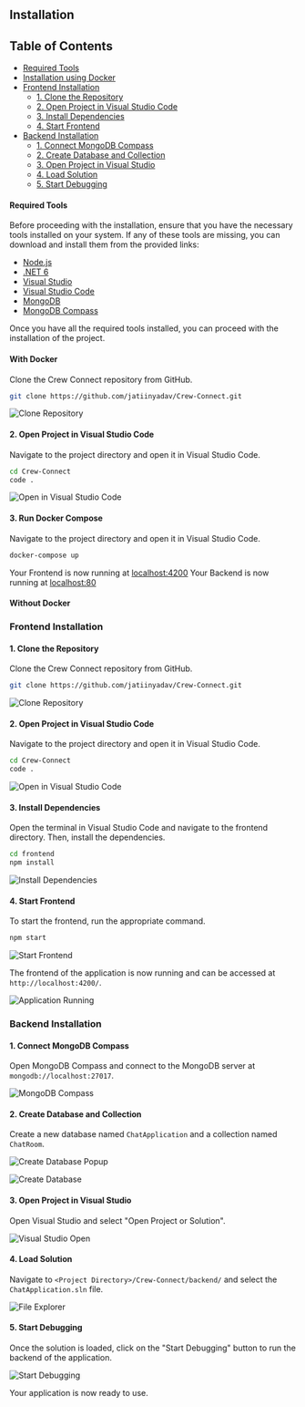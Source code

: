 ## Installation

## Table of Contents
- [Required Tools](#required-tools)
- [Installation using Docker](#with-docker)
- [Frontend Installation](#frontend-installation)
  - [1. Clone the Repository](#1-clone-the-repository)
  - [2. Open Project in Visual Studio Code](#2-open-project-in-visual-studio-code)
  - [3. Install Dependencies](#3-install-dependencies)
  - [4. Start Frontend](#4-start-frontend)
- [Backend Installation](#backend-installation)
  - [1. Connect MongoDB Compass](#1-connect-mongodb-compass)
  - [2. Create Database and Collection](#2-create-database-and-collection)
  - [3. Open Project in Visual Studio](#3-open-project-in-visual-studio)
  - [4. Load Solution](#4-load-solution)
  - [5. Start Debugging](#5-start-debugging)

#### Required Tools

Before proceeding with the installation, ensure that you have the necessary tools installed on your system. If any of these tools are missing, you can download and install them from the provided links:

- [Node.js](https://nodejs.org/en/download)
- [.NET 6](https://dotnet.microsoft.com/en-us/download/dotnet/thank-you/sdk-6.0.421-windows-x64-installer)
- [Visual Studio](https://code.visualstudio.com/Download)
- [Visual Studio Code](https://visualstudio.microsoft.com/downloads/)
- [MongoDB](https://www.mongodb.com/try/download/community)
- [MongoDB Compass](https://www.mongodb.com/try/download/compass)

Once you have all the required tools installed, you can proceed with the installation of the project.


#### With Docker

Clone the Crew Connect repository from GitHub.
```bash
git clone https://github.com/jatiinyadav/Crew-Connect.git
```

![Clone Repository](./images/installation/step-1.png)

#### 2. Open Project in Visual Studio Code

Navigate to the project directory and open it in Visual Studio Code.
```bash
cd Crew-Connect
code .
```

![Open in Visual Studio Code](./images/installation/step-2.png)

#### 3. Run Docker Compose

Navigate to the project directory and open it in Visual Studio Code.
```bash
docker-compose up
```

Your Frontend is now running at [localhost:4200](http://localhost:4200/)
Your Backend is now running at [localhost:80](http://localhost:80/)


#### Without Docker

### Frontend Installation

#### 1. Clone the Repository

Clone the Crew Connect repository from GitHub.
```bash
git clone https://github.com/jatiinyadav/Crew-Connect.git
```

![Clone Repository](./images/installation/step-1.png)

#### 2. Open Project in Visual Studio Code

Navigate to the project directory and open it in Visual Studio Code.
```bash
cd Crew-Connect
code .
```

![Open in Visual Studio Code](./images/installation/step-2.png)

#### 3. Install Dependencies

Open the terminal in Visual Studio Code and navigate to the frontend directory. Then, install the dependencies.
```bash
cd frontend
npm install
```

![Install Dependencies](./images/installation/step-3.png)

#### 4. Start Frontend

To start the frontend, run the appropriate command.
```bash
npm start
```

![Start Frontend](./images/installation/step-4.png)

The frontend of the application is now running and can be accessed at `http://localhost:4200/`.

![Application Running](./images/installation/step-5.png)

### Backend Installation

#### 1. Connect MongoDB Compass

Open MongoDB Compass and connect to the MongoDB server at `mongodb://localhost:27017`.

![MongoDB Compass](./images/installation/BE-step-1.png)

#### 2. Create Database and Collection

Create a new database named `ChatApplication` and a collection named `ChatRoom`.

![Create Database Popup](./images/installation/BE-step-2.2.png)

![Create Database](./images/installation/BE-step-2.1.png)


#### 3. Open Project in Visual Studio

Open Visual Studio and select "Open Project or Solution".

![Visual Studio Open](./images/installation/BE-step-3.png)

#### 4. Load Solution

Navigate to `<Project Directory>/Crew-Connect/backend/` and select the `ChatApplication.sln` file.

![File Explorer](./images/installation/BE-step-4.png)

#### 5. Start Debugging

Once the solution is loaded, click on the "Start Debugging" button to run the backend of the application.

![Start Debugging](./images/installation/BE-step-5.png)

Your application is now ready to use.
